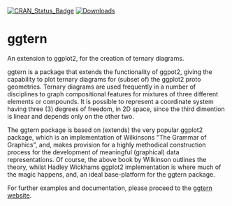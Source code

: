 [![CRAN_Status_Badge](http://www.r-pkg.org/badges/version/ggtern)](https://cran.r-project.org/package=ggtern)
[![Downloads](http://cranlogs.r-pkg.org/badges/ggtern)](https://cran.r-project.org/package=ggtern)

ggtern
======

An extension to ggplot2, for the creation of ternary diagrams.

ggtern is a package that extends the functionality of ggpot2, giving the capability to plot ternary diagrams for (subset of) the ggplot2 proto geometries. Ternary diagrams are used frequently in a number of disciplines to graph compositional features for mixtures of three different elements or compounds. It is possible to represent a coordinate system having three (3) degrees of freedom, in 2D space, since the third dimention is linear and depends only on the other two. 

The ggtern package is based on (extends) the very popular ggplot2 package, which is an implementation of Wilkinsons "The Grammar of Graphics",  and, makes provision for a highly methodical construction process for the development  of meaningful (graphical) data representations. Of course, the above book by Wilkinson outlines the theory, whilst Hadley Wickhams ggplot2 implementation is where much of the magic happens, and, an ideal base-platform for the ggtern package.

For further examples and documentation, please proceed to the [ggtern website](http://www.ggtern.com).
